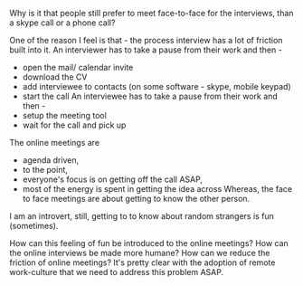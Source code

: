 Why is it that people still prefer to meet face-to-face for the interviews, than a skype call or a phone call?

One of the reason I feel is that - the process interview has a lot of friction built into it. 
An interviewer has to take a pause from their work and then - 
- open the mail/ calendar invite
- download the CV
- add interviewee to contacts (on some software - skype, mobile keypad)
- start the call
An interviewee has to take a pause from their work and then - 
- setup the meeting tool
- wait for the call and pick up

The online meetings are 
- agenda driven, 
- to the point, 
- everyone's focus is on getting off the call ASAP, 
- most of the energy is spent in getting the idea across
Whereas, the face to face meetings are about getting to know the other person.

I am an introvert, still, getting to to know about random strangers is fun (sometimes).

How can this feeling of fun be introduced to the online meetings? How can the online interviews be made more humane? How can we reduce the friction of online meetings?
It's pretty clear with the adoption of remote work-culture that we need to address this problem ASAP.
